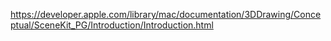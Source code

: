 https://developer.apple.com/library/mac/documentation/3DDrawing/Conceptual/SceneKit_PG/Introduction/Introduction.html
